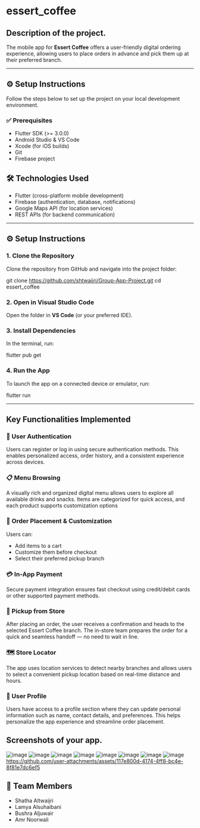 # essert_coffee

## Description of the project.
The mobile app for **Essert Coffee** offers a user-friendly digital ordering experience, allowing users to place orders in advance and pick them up at their preferred branch.

---

## ⚙️ Setup Instructions

Follow the steps below to set up the project on your local development environment.

### ✅ Prerequisites

- Flutter SDK (>= 3.0.0)
- Android Studio & VS Code
- Xcode (for iOS builds)
- Git
- Firebase project 

 
## 🛠️ Technologies Used

- Flutter (cross-platform mobile development)  
- Firebase (authentication, database, notifications)  
- Google Maps API (for location services)  
- REST APIs (for backend communication)

---

## ⚙️ Setup Instructions

### 1. Clone the Repository

Clone the repository from GitHub and navigate into the project folder:

git clone  https://github.com/shtwaijri/Group-App-Project.git
cd essert_coffee

### 2. Open in Visual Studio Code

Open the folder in **VS Code** (or your preferred IDE).

### 3. Install Dependencies

In the terminal, run:

flutter pub get

### 4. Run the App

To launch the app on a connected device or emulator, run:

flutter run

---

##  Key Functionalities Implemented

### 🔐 User Authentication  
Users can register or log in using secure authentication methods. This enables personalized access, order history, and a consistent experience across devices.


### 📋 Menu Browsing  
A visually rich and organized digital menu allows users to explore all available drinks and snacks. Items are categorized for quick access, and each product supports customization options

### 🛒 Order Placement & Customization  
Users can:  
- Add items to a cart  
- Customize them before checkout  
- Select their preferred pickup branch  

### 💳 In-App Payment  
Secure payment integration ensures fast checkout using credit/debit cards or other supported payment methods.  

### 🏪 Pickup from Store  
After placing an order, the user receives a confirmation and heads to the selected Essert Coffee branch. The in-store team prepares the order for a quick and seamless handoff — no need to wait in line.

### 🗺️ Store Locator  
The app uses location services to detect nearby branches and allows users to select a convenient pickup location based on real-time distance and hours.
### 👤 User Profile  
Users have access to a profile section where they can update personal information such as name, contact details, and preferences. This helps personalize the app experience and streamline order placement.

## Screenshots of your app.
![image](https://github.com/user-attachments/assets/f8b18539-e342-48fa-9333-619be205e242)
![image](https://github.com/user-attachments/assets/6fc02207-6303-4c73-9a12-830c4f113b8a)
![image](https://github.com/user-attachments/assets/7769c184-053f-4105-a7d9-2e18ba296d1f)
![image](https://github.com/user-attachments/assets/f4d4adb0-5047-4b10-b74b-fce595d7cfed)
![image](https://github.com/user-attachments/assets/d8c9b880-dbb0-49d9-b56e-b6db03832d20)
![image](https://github.com/user-attachments/assets/15e2527a-6a95-4c80-9fd2-402c05ec1704)
![image](https://github.com/user-attachments/assets/109dfdb9-1bca-4c6b-a552-5b191372cf1e)
![image](https://github.com/user-attachments/assets/886d1545-42e5-46e4-956d-b28095985611)
https://github.com/user-attachments/assets/117e800d-4174-4ff8-bc4e-8f81e7dc6ef5




## 👥 Team Members

- Shatha Altwaijri  
- Lamya Alsuhaibani  
- Bushra Aljuwair  
- Amr Noorwali
